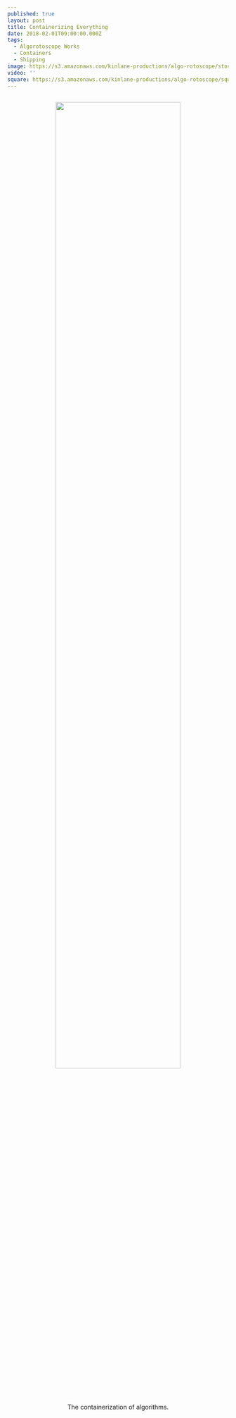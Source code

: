 ```yaml
---
published: true
layout: post
title: Containerizing Everything
date: 2018-02-01T09:00:00.000Z
tags:
  - Algorotoscope Works
  - Containers
  - Shipping
image: https://s3.amazonaws.com/kinlane-productions/algo-rotoscope/stories/containership_dark_dali.jpg
video: ''
square: https://s3.amazonaws.com/kinlane-productions/algo-rotoscope/square/containership_dark_dali_square.jpg
---
```

<p align="center"><img src="{{ page.image }}" width="75%" style="padding: 15px;" /></p>
<center>The containerization of algorithms.</center>
